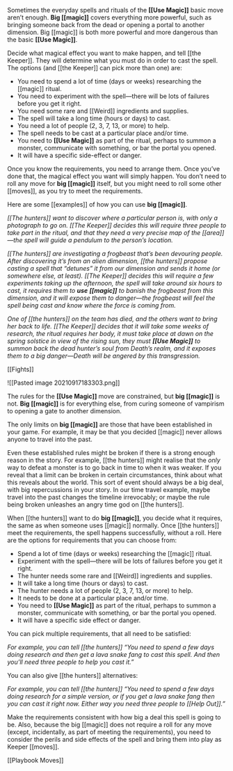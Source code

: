
Sometimes the everyday spells and rituals of the **[[Use Magic]]** basic move aren’t enough. **Big [[magic]]** covers everything more powerful, such as bringing someone back from the dead or opening a portal to another dimension. Big [[magic]] is both more powerful and more dangerous than the basic **[[Use Magic]]**.

Decide what magical effect you want to make happen, and tell [[the Keeper]]. They will determine what you must do in order to cast the spell. The options (and [[the Keeper]] can pick more than one) are:

- You need to spend a lot of time (days or weeks) researching the [[magic]] ritual.
- You need to experiment with the spell—there will be lots of failures before you get it right.
- You need some rare and [[Weird]] ingredients and supplies.
- The spell will take a long time (hours or days) to cast.
- You need a lot of people (2, 3, 7, 13, or more) to help.
- The spell needs to be cast at a particular place and/or time.
- You need to **[[Use Magic]]** as part of the ritual, perhaps to summon a monster, communicate with something, or bar the portal you opened.
- It will have a specific side-effect or danger.

Once you know the requirements, you need to arrange them. Once you’ve done that, the magical effect you want will simply happen. You don’t need to roll any move for **big [[magic]]** itself, but you might need to roll some other [[moves]], as you try to meet the requirements.

Here are some [[examples]] of how you can use **big [[magic]]**.

*[[The hunters]] want to discover where a particular person is, with only a photograph to go on. [[The Keeper]] decides this will require three people to take part in the ritual, and that they need a very precise map of the [[area]]—the spell will guide a pendulum to the person’s location.*

*[[The hunters]] are investigating a frogbeast that’s been devouring people. After discovering it’s from an alien dimension, [[the hunters]] propose casting a spell that “detunes” it from our dimension and sends it home (or somewhere else, at least). [[The Keeper]] decides this will require a few experiments taking up the afternoon, the spell will take around six hours to cast, it requires them to **use** **[[magic]]** to banish the frogbeast from this dimension, and it will expose them to danger—the frogbeast will feel the spell being cast and know where the force is coming from.*

*One of [[the hunters]] on the team has died, and the others want to bring her back to life. [[The Keeper]] decides that it will take some weeks of research, the ritual requires her body, it must take place at dawn on the spring solstice in view of the rising sun, they must **[[Use Magic]]** to summon back the dead hunter’s soul from Death’s realm, and it exposes them to a big danger—Death will be angered by this transgression.*

[[Fights]]

![[Pasted image 20210917183303.png]]

The rules for the **[[Use Magic]]** move are constrained, but **big [[magic]]** is not. **Big [[magic]]** is for everything else, from curing someone of vampirism to opening a gate to another dimension.

The only limits on **big [[magic]]** are those that have been established in your game. For example, it may be that you decided [[magic]] never allows anyone to travel into the past.

Even these established rules might be broken if there is a strong enough reason in the story. For example, [[the hunters]] might realise that the *only* way to defeat a monster is to go back in time to when it was weaker. If you reveal that a limit can be broken in certain circumstances, think about what this reveals about the world. This sort of event should always be a big deal, with big repercussions in your story. In our time travel example, maybe travel into the past changes the timeline irrevocably; or maybe the rule being broken unleashes an angry time god on [[the hunters]].

When [[the hunters]] want to do **big [[magic]]**, you decide what it requires, the same as when someone uses [[magic]] normally. Once [[the hunters]] meet the requirements, the spell happens successfully, without a roll. Here are the options for requirements that you can choose from:

- Spend a lot of time (days or weeks) researching the [[magic]] ritual.
- Experiment with the spell—there will be lots of failures before you get it right.
- The hunter needs some rare and [[Weird]] ingredients and supplies.
- It will take a long time (hours or days) to cast.
- The hunter needs a lot of people (2, 3, 7, 13, or more) to help.
- It needs to be done at a particular place and/or time.
- You need to **[[Use Magic]]** as part of the ritual, perhaps to summon a monster, communicate with something, or bar the portal you opened.
- It will have a specific side effect or danger.

You can pick multiple requirements, that all need to be satisfied:

*For example, you can tell [[the hunters]] “You need to spend a few days doing research and then get a lava snake fang to cast this spell. And then you’ll need three people to help you cast it.”*

You can also give [[the hunters]] alternatives:

*For example, you can tell [[the hunters]] “You need to spend a few days doing research for a simple version, or if you get a lava snake fang then you can cast it right now. Either way you need three people to [[Help Out]].”*

Make the requirements consistent with how big a deal this spell is going to be. Also, because the big [[magic]] does not require a roll for any move (except, incidentally, as part of meeting the requirements), you need to consider the perils and side effects of the spell and bring them into play as Keeper [[moves]].

[[Playbook Moves]]
